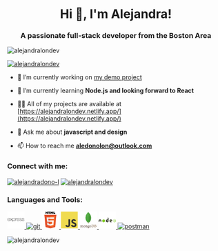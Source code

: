 <h1 align="center">Hi 👋, I'm Alejandra! </h1>
<h3 align="center">A passionate full-stack developer from the Boston Area</h3>

<p align="left"> <img src="https://komarev.com/ghpvc/?username=alejandralondev&label=Profile%20views&color=0e75b6&style=flat" alt="alejandralondev" /> </p>

<p align="left"> <a href="https://twitter.com/alejandralondev" target="blank"><img src="https://img.shields.io/twitter/follow/alejandralondev?logo=twitter&style=for-the-badge" alt="alejandralondev" /></a> </p>

- 🔭 I’m currently working on [my demo project](https://github.com/alejandralondev/demo-day)

- 🌱 I’m currently learning **Node.js and looking forward to React**

- 👨‍💻 All of my projects are available at [https://alejandralondev.netlify.app/](https://alejandralondev.netlify.app/)

- 💬 Ask me about **javascript and design**

- 📫 How to reach me **aledonolon@outlook.com**

<h3 align="left">Connect with me:</h3>
<p align="left">
<a href="https://codepen.io/alejandradono-l" target="blank"><img align="center" src="https://raw.githubusercontent.com/rahuldkjain/github-profile-readme-generator/master/src/images/icons/Social/codepen.svg" alt="alejandradono-l" height="30" width="40" /></a>
<a href="https://twitter.com/alejandralondev" target="blank"><img align="center" src="https://raw.githubusercontent.com/rahuldkjain/github-profile-readme-generator/master/src/images/icons/Social/twitter.svg" alt="alejandralondev" height="30" width="40" /></a>
</p>

<h3 align="left">Languages and Tools:</h3>
<p align="left"> <a href="https://expressjs.com" target="_blank" rel="noreferrer"> <img src="https://raw.githubusercontent.com/devicons/devicon/master/icons/express/express-original-wordmark.svg" alt="express" width="40" height="40"/> </a> <a href="https://git-scm.com/" target="_blank" rel="noreferrer"> <img src="https://www.vectorlogo.zone/logos/git-scm/git-scm-icon.svg" alt="git" width="40" height="40"/> </a> <a href="https://www.w3.org/html/" target="_blank" rel="noreferrer"> <img src="https://raw.githubusercontent.com/devicons/devicon/master/icons/html5/html5-original-wordmark.svg" alt="html5" width="40" height="40"/> </a> <a href="https://developer.mozilla.org/en-US/docs/Web/JavaScript" target="_blank" rel="noreferrer"> <img src="https://raw.githubusercontent.com/devicons/devicon/master/icons/javascript/javascript-original.svg" alt="javascript" width="40" height="40"/> </a> <a href="https://www.mongodb.com/" target="_blank" rel="noreferrer"> <img src="https://raw.githubusercontent.com/devicons/devicon/master/icons/mongodb/mongodb-original-wordmark.svg" alt="mongodb" width="40" height="40"/> </a> <a href="https://nodejs.org" target="_blank" rel="noreferrer"> <img src="https://raw.githubusercontent.com/devicons/devicon/master/icons/nodejs/nodejs-original-wordmark.svg" alt="nodejs" width="40" height="40"/> </a> <a href="https://postman.com" target="_blank" rel="noreferrer"> <img src="https://www.vectorlogo.zone/logos/getpostman/getpostman-icon.svg" alt="postman" width="40" height="40"/> </a> </p>

<p><img align="center" src="https://github-readme-streak-stats.herokuapp.com/?user=alejandralondev&" alt="alejandralondev" /></p>


<!---
alejandralondev/alejandralondev is a ✨ special ✨ repository because its `README.md` (this file) appears on your GitHub profile.
You can click the Preview link to take a look at your changes.
--->
